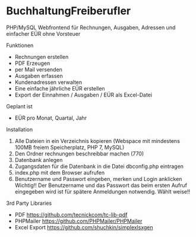 # BuchhaltungFreiberufler
PHP/MySQL Webfrontend für Rechnungen, Ausgaben, Adressen und einfacher EÜR ohne Vorsteuer

Funktionen
- Rechnungen erstellen
- PDF Erzeugen
- per Mail versenden
- Ausgaben erfassen
- Kundenadressen verwalten
- Eine einfache jährliche EÜR erstellen
- Export der Einnahmen / Ausgaben / EÜR als Excel-Datei

Geplant ist
- EÜR pro Monat, Quartal, Jahr

Installation
1. Alle Dateien in ein Verzeichnis kopieren (Webspace mit mindestens 100MB freiem Speicherplatz, PHP 7, MySQL)
2. Den Ordner rechnungen beschreibbar machen (770)
3. Datenbank anlegen
4. Zugangsdaten für die Datenbank in die Datei dbconfig.php eintragen
5. index.php mit dem Browser aufrufen
6. Benutzername und Passwort eingeben, merken und Login anklicken
Wichtig!!
Der Benutzername und das Passwort das beim ersten Aufruf eingegeben wird ist für spätere Anmeldungen notwendig. Wählt weise!!

3rd Party Libraries
- PDF https://github.com/tecnickcom/tc-lib-pdf
- PHPMailer https://github.com/PHPMailer/PHPMailer
- Excel Export https://github.com/shuchkin/simplexlsxgen
